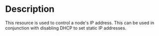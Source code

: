 # Description

This resource is used to control a node's IP address. This can be used in conjunction with disabling DHCP to set static IP addresses.